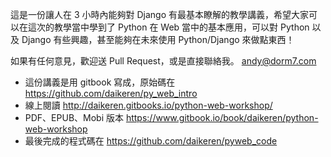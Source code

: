 這是一份讓人在 3 小時內能夠對 Django 有最基本瞭解的教學講義，希望大家可以在這次的教學當中學到了 Python 在 Web 當中的基本應用，可以對 Python 以及 Django 有些興趣，甚至能夠在未來使用 Python/Django  來做點東西！

如果有任何意見，歡迎送 Pull Request，或是直接聯絡我。 [andy@dorm7.com](mailto:andy@dorm7.com)

* 這份講義是用 gitbook 寫成，原始碼在 https://github.com/daikeren/py_web_intro
* 線上閱讀 http://daikeren.gitbooks.io/python-web-workshop/
* PDF、EPUB、Mobi 版本 https://www.gitbook.io/book/daikeren/python-web-workshop
* 最後完成的程式碼在 https://github.com/daikeren/pyweb_code
